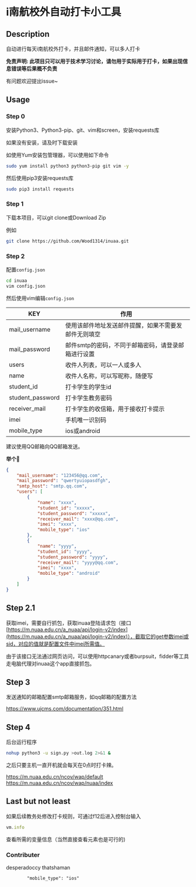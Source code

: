 # i南航校外自动打卡小工具

## Description

自动进行每天i南航校外打卡，并且邮件通知，可以多人打卡

**免责声明: 此项目只可以用于技术学习讨论，请勿用于实际用于打卡，如果出现信息错误等后果概不负责**

有问题欢迎提出issue~


## Usage

### Step 0

安装Python3、Python3-pip、git、vim和screen，安装requests库

如果没有安装，请及时下载安装

如使用Yum安装包管理器，可以使用如下命令
``` sh
sudo yum install python3 python3-pip git vim -y
```
然后使用pip3安装requests库
``` sh
sudo pip3 install requests
```

### Step 1

下载本项目，可以git clone或Download Zip

例如
``` sh
git clone https://github.com/Wood1314/inuaa.git
```

### Step 2

配置`config.json`

``` sh
cd inuaa
vim config.json
```

然后使用vim编辑`config.json`

|  KEY   | 作用  |
|  ----  | ----  |
| mail_username  | 使用该邮件地址发送邮件提醒，如果不需要发邮件无则填空 |
| mail_password  | 邮件smtp的密码，不同于邮箱密码，请登录邮箱进行设置 |
|  users  |  收件人列表，可以一人或多人  |
|  name  |  收件人名称，可以写昵称，随便写  |
|  student_id  |  打卡学生的学生id  |
|  student_password  | 打卡学生教务密码  |
|  receiver_mail  | 打卡学生的收信箱，用于接收打卡提示  |
|	 imei | 手机唯一识别码 |
|  mobile_type | ios或android |

建议使用QQ邮箱向QQ邮箱发送。

**举个🌰**

``` json
{
    "mail_username": "123456@qq.com",
    "mail_password": "qwertyuiopasdfgh",
    "smtp_host": "smtp.qq.com",
    "users": [
        {
            "name": "xxxx",
            "student_id": "xxxxx",
            "student_password": "xxxxx",
            "receiver_mail": "xxxx@qq.com",
          	"imei": "xxxx",
            "mobile_type": "ios"
        },
        {
            "name": "yyyy",
            "student_id": "yyyy",
            "student_password": "yyyy",
            "receiver_mail": "yyyy@qq.com",
          	"imei": "xxxx",
            "mobile_type": "android"
        }
    ]
}
```

## Step 2.1

获取imei，需要自行抓包，获取inuaa登陆请求包（接口[https://m.nuaa.edu.cn/a_nuaa/api/login-v2/index](https://m.nuaa.edu.cn/a_nuaa/api/login-v2/index)），截取它的get参数imei或sid，对应的值就是配置文件中imei所需值。

由于该接口无法通过网页访问，可以使用httpcanary或者burpsuit，fidder等工具走电脑代理对inuaa这个app直接抓包。

## Step 3

发送通知的邮箱配置smtp邮箱服务，如qq邮箱的配置方法

https://www.ujcms.com/documentation/351.html

## Step 4

后台运行程序

``` bash
nohup python3 -u sign.py >out.log 2>&1 &
```

之后只要主机一直开机就会每天在0点时打卡辣。

https://m.nuaa.edu.cn/ncov/wap/default
https://m.nuaa.edu.cn/ncov/wap/nuaa/index

## Last but not least

如果后续教务处修改打卡规则，可通过f12后进入控制台输入

```javascript
vm.info
```

查看所需的变量信息（当然直接查看元素也是可行的)
### Contributer
desperadoccy 
thatshaman

            "mobile_type": "ios"

